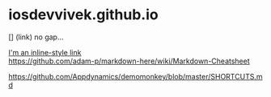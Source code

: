 # iosdevvivek.github.io
[] (link) no gap...  <br>
 
[I'm an inline-style link](https://www.google.com) <br>
https://github.com/adam-p/markdown-here/wiki/Markdown-Cheatsheet

https://github.com/Appdynamics/demomonkey/blob/master/SHORTCUTS.md



